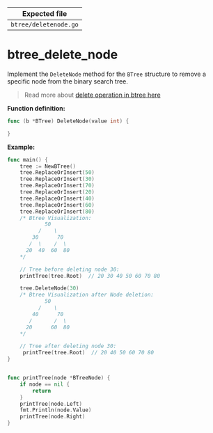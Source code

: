 | Expected file         |
| --------------------- |
| `btree/deletenode.go` |

# btree_delete_node

Implement the `DeleteNode` method for the `BTree` structure to remove a specific node from the binary search tree.

> Read more about [delete operation in btree here ](https://www.geeksforgeeks.org/delete-operation-in-b-tree)

**Function definition:**

```go
func (b *BTree) DeleteNode(value int) {

}
```

**Example:**

```go
func main() {
    tree := NewBTree()
    tree.ReplaceOrInsert(50)
    tree.ReplaceOrInsert(30)
    tree.ReplaceOrInsert(70)
    tree.ReplaceOrInsert(20)
    tree.ReplaceOrInsert(40)
    tree.ReplaceOrInsert(60)
    tree.ReplaceOrInsert(80)
    /* Btree Visualization:
            50
          /    \
        30      70
       /  \    /  \
      20  40  60  80
    */

    // Tree before deleting node 30:
    printTree(tree.Root)  // 20 30 40 50 60 70 80

    tree.DeleteNode(30)
    /* Btree Visualization after Node deletion:
            50
          /    \
        40      70
       /       /  \
      20      60  80
    */

    // Tree after deleting node 30:
     printTree(tree.Root)  // 20 40 50 60 70 80
}


func printTree(node *BTreeNode) {
    if node == nil {
        return
    }
    printTree(node.Left)
    fmt.Println(node.Value)
    printTree(node.Right)
}
```

